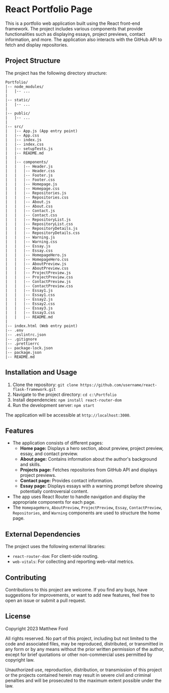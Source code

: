 # React Portfolio Page

This is a portfolio web application built using the React front-end framework. The project includes various components that provide functionalities such as displaying essays, project previews, contact information, and more. The application also interacts with the GitHub API to fetch and display repositories.

## Project Structure

The project has the following directory structure:

```
Portfolio/
|-- node_modules/
|   |-- ...
|
|-- static/
|   |-- ...
|
|-- public/
|   |-- ...
|
|-- src/
|   |-- App.js (App entry point)
|   |-- App.css
|   |-- index.js
|   |-- index.css
|   |-- setupTests.js
|   |-- README.md
|   |
|   |-- components/
|   |   |-- Header.js
|   |   |-- Header.css
|   |   |-- Footer.js
|   |   |-- Footer.css
|   |   |-- Homepage.js
|   |   |-- Homepage.css
|   |   |-- Repositories.js
|   |   |-- Repositories.css
|   |   |-- About.js
|   |   |-- About.css
|   |   |-- Contact.js
|   |   |-- Contact.css
|   |   |-- RepositoryList.js
|   |   |-- RepositoryList.css
|   |   |-- RepositoryDetails.js
|   |   |-- RepositoryDetails.css
|   |   |-- Warning.js
|   |   |-- Warning.css
|   |   |-- Essay.js
|   |   |-- Essay.css
|   |   |-- HomepageHero.js
|   |   |-- HomepageHero.css
|   |   |-- AboutPreview.js
|   |   |-- AboutPreview.css
|   |   |-- ProjectPreview.js
|   |   |-- ProjectPreview.css
|   |   |-- ContactPreview.js
|   |   |-- ContactPreview.css
|   |   |-- Essay1.js
|   |   |-- Essay1.css
|   |   |-- Essay2.js
|   |   |-- Essay2.css
|   |   |-- Essay3.js
|   |   |-- Essay3.css
|   |   |-- README.md
|
|-- index.html (Web entry point)
|-- .env
|-- .eslintrc.json
|-- .gitignore
|-- .prettierrc
|-- package-lock.json
|-- package.json
|-- README.md
```


## Installation and Usage

1. Clone the repository: `git clone https://github.com/username/react-flask-framework.git`
2. Navigate to the project directory: `cd c:\Portfolio`
3. Install dependencies: `npm install react-router-dom`
4. Run the development server: `npm start`

The application will be accessible at `http://localhost:3000`.

## Features

- The application consists of different pages:
  - **Home page:** Displays a hero section, about preview, project preview, essay, and contact preview.
  - **About page:** Contains information about the author's background and skills.
  - **Projects page:** Fetches repositories from GitHub API and displays project previews.
  - **Contact page:** Provides contact information.
  - **Essay page:** Displays essays with a warning prompt before showing potentially controversial content.
- The app uses React Router to handle navigation and display the appropriate components for each page.
- The `HomepageHero`, `AboutPreview`, `ProjectPreview`, `Essay`, `ContactPreview`, `Repositories`, and `Warning` components are used to structure the home page.

## External Dependencies

The project uses the following external libraries:

- `react-router-dom`: For client-side routing.
- `web-vitals`: For collecting and reporting web-vital metrics.

## Contributing

Contributions to this project are welcome. If you find any bugs, have suggestions for improvements, or want to add new features, feel free to open an issue or submit a pull request.

## License

Copyright 2023 Matthew Ford

All rights reserved. No part of this project, including but not limited to the code and associated files, may be reproduced, distributed, or transmitted in any form or by any means without the prior written permission of the author, except for brief quotations or other non-commercial uses permitted by copyright law.

Unauthorized use, reproduction, distribution, or transmission of this project or the projects contained herein may result in severe civil and criminal penalties and will be prosecuted to the maximum extent possible under the law.
